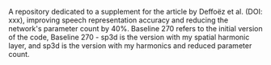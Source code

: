 
A repository dedicated to a supplement for the article by Deffoëz et al. (DOI: xxx), improving speech representation accuracy and reducing the network's parameter count by 40%. Baseline 270 refers to the initial version of the code, Baseline 270 - sp3d is the version with my spatial harmonic layer, and sp3d is the version with my harmonics and reduced parameter count.
